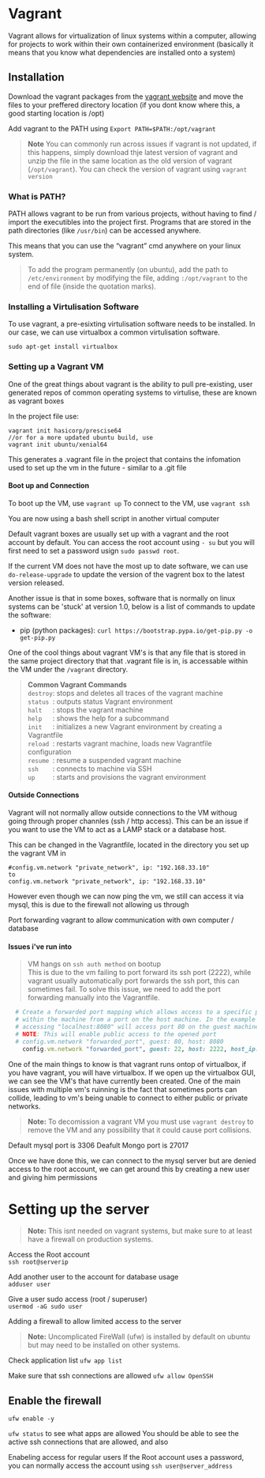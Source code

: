 

# Vagrant 
Vagrant allows for virtualization of linux systems within a computer, allowing for projects to work within their own containerized environment (basically it means that you know what dependencies are installed onto a system) 

## Installation 
Download the vagrant packages from the [vagrant website](https://www.vagrantup.com/downloads.html) and move the files to your preffered directory location (if you dont know where this, a good starting location is /opt)

Add vagrant to the PATH using ```Export PATH=$PATH:/opt/vagrant```

> **Note** You can commonly run across issues if vagrant is not updated, if this happens, simply download thje latest version of vagrant and unzip the file in the same location as the old version of vagrant (```/opt/vagrant```). You can check the version of vagrant using ```vagrant version```

### What is PATH?
PATH allows vagrant to be run from various projects, without having to find / import the executibles into the project first. Programs that are stored in the path directories (like ```/usr/bin```) can be accessed anywhere. 

This means that you can use the “vagrant” cmd anywhere on your linux system. 
> To add the program permanently (on ubuntu), add the path to ```/etc/environment``` by modifying the file, adding ```:/opt/vagrant``` to the end of file (inside the quotation marks).

### Installing a Virtulisation Software 
To use vagrant, a pre-esixting virtulisation software needs to be installed. In our case, we can use virtualbox a common virtulisation software.

```
sudo apt-get install virtualbox
```

### Setting up a Vagrant VM 
One of the great things about vagrant is the ability to pull pre-existing, user generated repos of common operating systems to virtulise, these are known as vagrant boxes

In the project file use:
```
vagrant init hasicorp/prescise64
//or for a more updated ubuntu build, use 
vagrant init ubuntu/xenial64
```
This generates a .vagrant file in the project that contains the infomation used to set up the vm in the future - similar to a .git file

#### Boot up and Connection 
To boot up the VM, use ```vagrant up```
To connect to the VM, use ```vagrant ssh```

You are now using a bash shell script in another virtual computer

Default vagrant boxes are usually set up with a vagrant and the root account by default. You can access the root account using ```- su``` but you will first need to set a password usign ```sudo passwd root```. 

If the current VM does not have the most up to date software, we can use ```do-release-upgrade``` to update the version of the vagrent box to the latest version released.

Another issue is that in some boxes, software that is normally on linux systems can be 'stuck' at version 1.0, below is a list of commands to update the software: 

* pip (python packages): ```curl https://bootstrap.pypa.io/get-pip.py -o get-pip.py```



One of the cool things about vagrant VM's is that any file that is stored in the same project directory that that .vagrant file is in, is accessable within the VM under the ```/vagrant``` directory.  

 > **Common Vagrant Commands**  
    ```destroy```:        stops and deletes all traces of the vagrant machine  
    ```status ```:        outputs status Vagrant environment  
    ```halt   ```:        stops the vagrant machine  
    ```help   ```:        shows the help for a subcommand  
    ```init   ```:        initializes a new Vagrant environment by creating a Vagrantfile  
    ```reload ```:        restarts vagrant machine, loads new Vagrantfile configuration  
    ```resume ```:        resume a suspended vagrant machine  
    ```ssh    ```:        connects to machine via SSH  
    ```up     ```:        starts and provisions the vagrant environment  



#### Outside Connections 
Vagrant will not normally allow outside connections to the VM withoug going through proper channles (ssh / http access). This can be an issue if you want to use the VM to act as a LAMP stack or a database host.

This can be changed in the Vagrantfile, located in the directory you set up the vagrant VM in 
```
#config.vm.network "private_network", ip: "192.168.33.10" 
to 
config.vm.network "private_network", ip: "192.168.33.10" 
```
However even though we can now ping the vm, we still can access it via mysql, this is due to the firewall not allowing us through 

Port forwarding vagrant to allow communication with own computer / database 

#### Issues i've run into 
> VM hangs on ```ssh auth method``` on bootup  
This is due to the vm failing to port forward its ssh port (2222), while vagrant usually automatically port forwards the ssh port, this can sometimes fail. To solve this issue, we need to add the port forwarding manually into the Vagrantfile.
```ruby
  # Create a forwarded port mapping which allows access to a specific port
  # within the machine from a port on the host machine. In the example below,
  # accessing "localhost:8080" will access port 80 on the guest machine.
  # NOTE: This will enable public access to the opened port
  # config.vm.network "forwarded_port", guest: 80, host: 8080
    config.vm.network "forwarded_port", guest: 22, host: 2222, host_ip: "127.0.0.1", id: 'ssh'

```

One of the main things to know is that vagrant runs ontop of virtualbox, if you have vagrant, you will have virtualbox. If we open up the virtualbox GUI, we can see the VM's that have currently been created. One of the main issues with multiple vm's ruinning is the fact that sometimes ports can collide, leading to vm's being unable to connect to either public or private networks.

> **Note:** To decomission a vagrant VM you must use ```vagrant destroy``` to remove the VM and any possibility that it could cause port collisions. 


Default mysql port is 3306
Deafult Mongo port is 27017

Once we have done this, we can connect to the mysql server but are denied access to the root account, we can get around this by creating a new user and giving him permissions







# Setting up the server 

>**Note:** This isnt needed on vagrant systems, but make sure to at least have a firewall on production systems.

Access the Root account    
```ssh root@serverip```  

Add another user to the account for database usage  
```adduser user```

Give a user sudo access (root / superuser)  
```usermod -aG sudo user```


Adding a firewall to allow limited access to the server   
>**Note:** Uncomplicated FireWall (ufw) is installed by default on ubuntu but may need to be installed on other systems.  

Check application list 
```ufw app list```  

Make sure that ssh connections are allowed 
```ufw allow OpenSSH```

## Enable the firewall 
```ufw enable -y```

```ufw status``` to see what apps are allowed 
You should be able to see the active ssh connections that are allowed, and also  

Enabeling access for regular users 
If the Root account uses a password, you can normally access the account using ```ssh user@server_address```
